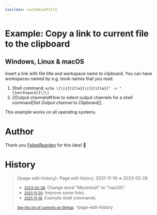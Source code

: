 ```yaml
---
cssclass: customiseTitle
---
```

# Example: Copy a link to current file to the clipboard

## Windows, Linux & macOS
Insert a link with file title and workspace name to clipboard. You can have workspaces named by e.g. book names that you read.
1. Shell command: `echo \[\[{{title}}\|{{title}}" -> "{{workspace}}\]\]`
2. [[Output channels#How to select output channels for a shell command|Set *Output channel* to *Clipboard*]].

This example works on all operating systems.

# Author
Thank you [FelipeRearden](https://github.com/FelipeRearden) for this idea! 🙂

# History


> [!page-edit-history]- Page edit history: 2021-11-19 &#10132; 2023-02-28
> - [<small>2023-02-28</small>](https://github.com/Taitava/obsidian-shellcommands-documentation/commit/7c25de016fcfca074a5743207377e6730e6a58f9): Change word "Macintosh" to "macOS".
> - [<small>2021-11-20</small>](https://github.com/Taitava/obsidian-shellcommands-documentation/commit/49f6a5aa991b118b0193538cb111300aca91dc96): Improve some links.
> - [<small>2021-11-19</small>](https://github.com/Taitava/obsidian-shellcommands-documentation/commit/07f94b03e4e8a79f1269c1dab598b5e7f536b652): Example shell commands.
> 
> [<small>See this list of commits on GitHub</small>](https://github.com/Taitava/obsidian-shellcommands-documentation/commits/main/Example%20shell%20commands/Copy%20a%20link%20to%20current%20file%20to%20the%20clipboard.md).
> ^page-edit-history